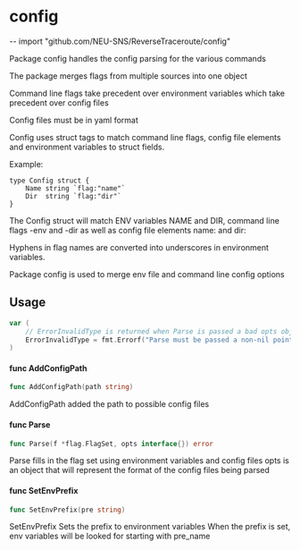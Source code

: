 # config
--
    import "github.com/NEU-SNS/ReverseTraceroute/config"

Package config handles the config parsing for the various commands


The package merges flags from multiple sources into one object

Command line flags take precedent over environment variables which take
precedent over config files


Config files must be in yaml format

Config uses struct tags to match command line flags, config file elements and
environment variables to struct fields.

Example:

    type Config struct {
        Name string `flag:"name"`
        Dir  string `flag:"dir"`
    }

The Config struct will match ENV variables NAME and DIR, command line flags -env
and -dir as well as config file elements name: and dir:

Hyphens in flag names are converted into underscores in environment variables.

Package config is used to merge env file and command line config options

## Usage

```go
var (
	// ErrorInvalidType is returned when Parse is passed a bad opts object
	ErrorInvalidType = fmt.Errorf("Parse must be passed a non-nil pointer")
)
```

#### func  AddConfigPath

```go
func AddConfigPath(path string)
```
AddConfigPath added the path to possible config files

#### func  Parse

```go
func Parse(f *flag.FlagSet, opts interface{}) error
```
Parse fills in the flag set using environment variables and config files opts is
an object that will represent the format of the config files being parsed

#### func  SetEnvPrefix

```go
func SetEnvPrefix(pre string)
```
SetEnvPrefix Sets the prefix to environment variables When the prefix is set,
env variables will be looked for starting with pre_name
